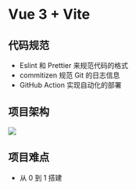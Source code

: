 # Vue 3 + Vite

## 代码规范

- Eslint 和 Prettier 来规范代码的格式
- commitizen 规范 Git 的日志信息
- GitHub Action 实现自动化的部署

## 项目架构

![](/jiagou.png)

## 项目难点

- 从 0 到 1 搭建
